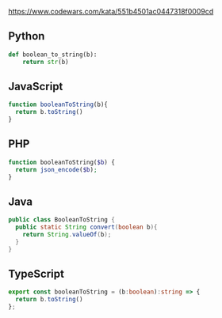 https://www.codewars.com/kata/551b4501ac0447318f0009cd

## Python
```python
def boolean_to_string(b):
    return str(b)
```

## JavaScript
```js
function booleanToString(b){
  return b.toString()
}
```

## PHP
```php
function booleanToString($b) {
  return json_encode($b);
}
```

## Java
```java
public class BooleanToString {
  public static String convert(boolean b){
    return String.valueOf(b);
  }
}
```

## TypeScript
```ts
export const booleanToString = (b:boolean):string => {
  return b.toString()
};
```